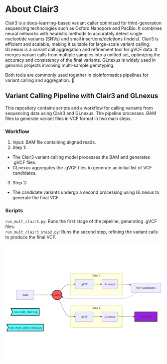 # About Clair3

Clair3 is a deep-learning-based variant caller optimized for third-generation sequencing technologies such as Oxford Nanopore and PacBio. It combines neural networks with heuristic methods to accurately detect single nucleotide variants (SNVs) and small insertions/deletions (Indels). Clair3 is efficient and scalable, making it suitable for large-scale variant calling.  
GLnexus is a variant call aggregation and refinement tool for gVCF data. It merges variant calls from multiple samples into a unified set, optimizing the accuracy and consistency of the final variants. GLnexus is widely used in genomic projects involving multi-sample genotyping.

Both tools are commonly used together in bioinformatics pipelines for variant calling and aggregation. 🚀

## Variant Calling Pipeline with Clair3 and GLnexus
This repository contains scripts and a workflow for calling variants from sequencing data using Clair3 and GLnexus. The pipeline processes .BAM files to generate variant files in VCF format in two main steps.

### Workflow
1. Input: BAM file containing aligned reads.
2. Step 1:
  - The Clair3 variant calling model processes the BAM and generates .gVCF files.
  - GLnexus aggregates the .gVCF files to generate an initial list of VCF candidates.
3. Step 2:
  - The candidate variants undergo a second processing using GLnexus to generate the final VCF.
### Scripts
`run_mult_clair3.py`: Runs the first stage of the pipeline, generating .gVCF files.  
`run_mult_clair3_step2.py`: Runs the second step, refining the variant calls to produce the final VCF.

![Clair3 flowchat](https://github.com/marceelrf/ForenseBioinfo_life/blob/main/clair3/mermaid-diagram-2025-02-05-145122.png)
